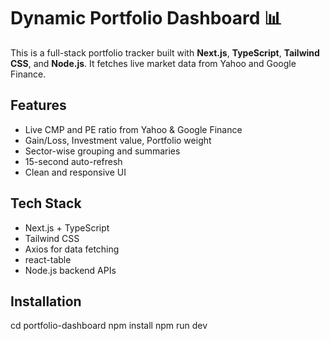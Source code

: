 # Dynamic Portfolio Dashboard 📊

This is a full-stack portfolio tracker built with **Next.js**, **TypeScript**, **Tailwind CSS**, and **Node.js**. It fetches live market data from Yahoo and Google Finance.

## Features

- Live CMP and PE ratio from Yahoo & Google Finance
- Gain/Loss, Investment value, Portfolio weight
- Sector-wise grouping and summaries
- 15-second auto-refresh
- Clean and responsive UI

## Tech Stack

- Next.js + TypeScript
- Tailwind CSS
- Axios for data fetching
- react-table
- Node.js backend APIs

## Installation

cd portfolio-dashboard
npm install
npm run dev
